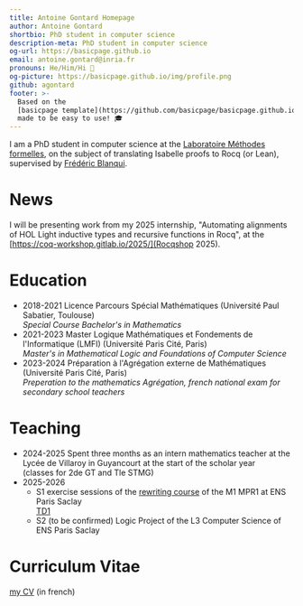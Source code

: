```yaml
---
title: Antoine Gontard Homepage
author: Antoine Gontard
shortbio: PhD student in computer science
description-meta: PhD student in computer science
og-url: https://basicpage.github.io
email: antoine.gontard@inria.fr
pronouns: He/Him/Hi 👋
og-picture: https://basicpage.github.io/img/profile.png
github: agontard
footer: >-
  Based on the
  [basicpage template](https://github.com/basicpage/basicpage.github.io),
  made to be easy to use! 🎓
---
```


I am a PhD student in computer science at the [Laboratoire Méthodes formelles](https://lmf.cnrs.fr/), on the subject of translating Isabelle proofs to Rocq (or Lean), supervised by [Frédéric Blanqui](https://blanqui.gitlabpages.inria.fr/).

# News
I will be presenting work from my 2025 internship, "Automating alignments of HOL Light inductive types and recursive functions in Rocq", at the [https://coq-workshop.gitlab.io/2025/](Rocqshop 2025).

# Education

- 2018-2021 Licence Parcours Spécial Mathématiques (Université Paul Sabatier, Toulouse)  
*Special Course Bachelor's in Mathematics*
- 2021-2023 Master Logique Mathématiques et Fondements de l'Informatique (LMFI) (Université Paris Cité, Paris)  
*Master's in Mathematical Logic and Foundations of Computer Science*
- 2023-2024 Préparation à l'Agrégation externe de Mathématiques (Université Paris Cité, Paris)  
*Preperation to the mathematics Agrégation, french national exam for secondary school teachers*

# Teaching

- 2024-2025 Spent three months as an intern mathematics teacher at the Lycée de Villaroy in Guyancourt at the start of the scholar year  
  (classes for 2de GT and Tle STMG)
- 2025-2026
  + S1 exercise sessions of the [rewriting course](https://blanqui.gitlabpages.inria.fr/1-33.html) of the M1 MPR1 at ENS Paris Saclay  
    [TD1](files/1.pdf)
  + S2 (to be confirmed) Logic Project of the L3 Computer Science of ENS Paris Saclay

# Curriculum Vitae
[my CV](files/CV.pdf) (in french)
<br/><br/>
